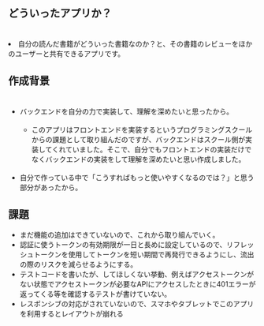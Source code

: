 <h2>どういったアプリか？</h2>
　<li>自分の読んだ書籍がどういった書籍なのか？と、その書籍のレビューをほかのユーザーと共有できるアプリです。</li>

<h2>作成背景</h2>
<ul>
　<li>
    バックエンドを自分の力で実装して、理解を深めたいと思ったから。
    <ul><br />
      <li>
       このアプリはフロントエンドを実装するというプログラミングスクールからの課題として取り組んだのですが、バックエンドはスクール側が実装してくれていました。そこで、自分でもフロントエンドの実装だけでなくバックエンドの実装をして理解を深めたいと思い作成しました。
      </li>
    </ul>
 </li><br />
  <li>自分で作っている中で「こうすればもっと使いやすくなるのでは？」と思う部分があったから。</li>
</ul>
<h2>課題</h2>
<ul>
  <li>まだ機能の追加はできていないので、これから取り組んでいく。</li>
  <li>認証に使うトークンの有効期限が一日と長めに設定しているので、リフレッシュトークンを使用してトークンを短い期間で再発行できるようにし、流出の際のリスクを減らせるようにする。</li>
  <li>テストコードを書いたが、してほしくない挙動、例えばアクセストークンがない状態でアクセストークンが必要なAPIにアクセスしたときに401エラーが返ってくる等を確認するテストが書けていない。</li>
  <li>レスポンシブの対応がされていないので、スマホやタブレットでこのアプリを利用するとレイアウトが崩れる</li>
</ul>
